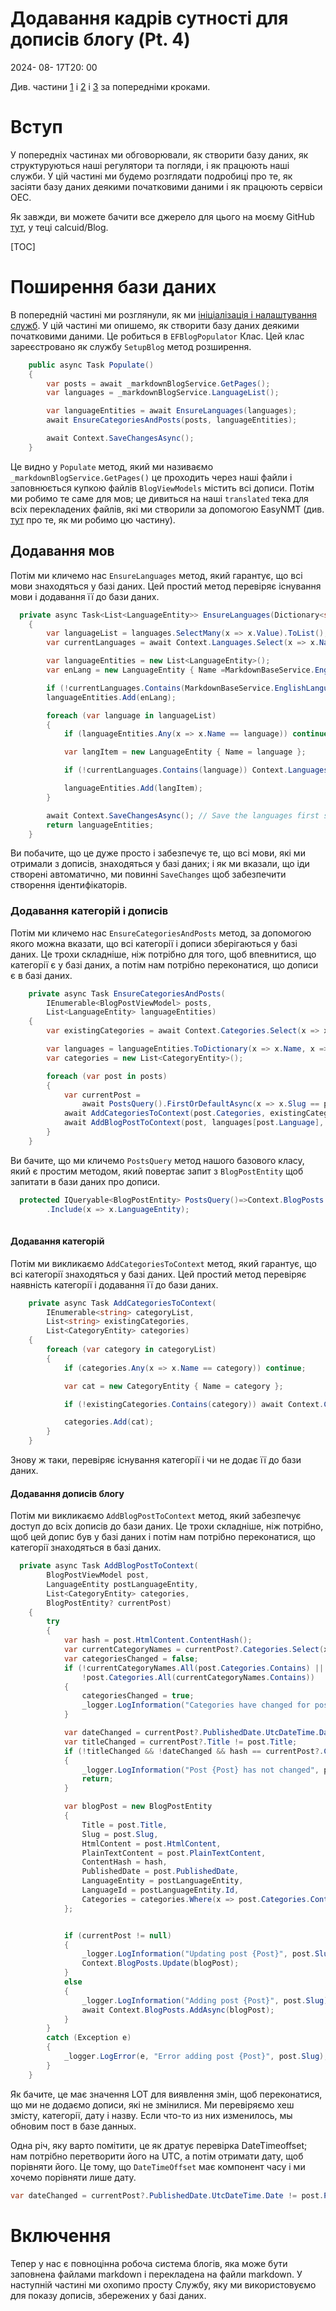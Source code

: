 # Додавання кадрів сутності для дописів блогу (Pt. 4)

<!--category-- ASP.NET, Entity Framework -->
<datetime class="hidden">2024- 08- 17T20: 00</datetime>

Див. частини [1](/blog/addingentityframeworkforblogpostspt1) і [2](/blog/addingentityframeworkforblogpostspt2) і [3](/blog/addingentityframeworkforblogpostspt3) за попередніми кроками.

# Вступ

У попередніх частинах ми обговорювали, як створити базу даних, як структуруються наші регулятори та погляди, і як працюють наші служби. У цій частині ми будемо розглядати подробиці про те, як засіяти базу даних деякими початковими даними і як працюють сервіси ОЕС.

Як завжди, ви можете бачити все джерело для цього на моєму GitHub [тут](https://github.com/scottgal/mostlylucidweb/tree/main/Mostlylucid/Blog), у теці calcuid/Blog.

[TOC]

# Поширення бази даних

В попередній частині ми розглянули, як ми [ініціалізація і налаштування служб](/blog/addingentityframeworkforblogpostspt2#setup). У цій частині ми опишемо, як створити базу даних деякими початковими даними. Це робиться в `EFBlogPopulator` Клас. Цей клас зареєстровано як службу `SetupBlog` метод розширення.

```csharp
    public async Task Populate()
    {
        var posts = await _markdownBlogService.GetPages();
        var languages = _markdownBlogService.LanguageList();

        var languageEntities = await EnsureLanguages(languages);
        await EnsureCategoriesAndPosts(posts, languageEntities);

        await Context.SaveChangesAsync();
    }
```

Це видно у `Populate` метод, який ми називаємо `_markdownBlogService.GetPages()` це проходить через наші файли і заповнюється купкою файлів `BlogViewModels` містить всі дописи.
Потім ми робимо те саме для мов; це дивиться на наші `translated` тека для всіх перекладених файлів, які ми створили за допомогою EasyNMT (див. [тут](/blog/autotranslatingmarkdownfiles) про те, як ми робимо цю частину).

## Додавання мов

Потім ми кличемо нас `EnsureLanguages` метод, який гарантує, що всі мови знаходяться у базі даних. Цей простий метод перевіряє існування мови і додавання її до бази даних.

```csharp
  private async Task<List<LanguageEntity>> EnsureLanguages(Dictionary<string, List<string>> languages)
    {
        var languageList = languages.SelectMany(x => x.Value).ToList();
        var currentLanguages = await Context.Languages.Select(x => x.Name).ToListAsync();

        var languageEntities = new List<LanguageEntity>();
        var enLang = new LanguageEntity { Name =MarkdownBaseService.EnglishLanguage };

        if (!currentLanguages.Contains(MarkdownBaseService.EnglishLanguage)) Context.Languages.Add(enLang);
        languageEntities.Add(enLang);

        foreach (var language in languageList)
        {
            if (languageEntities.Any(x => x.Name == language)) continue;

            var langItem = new LanguageEntity { Name = language };

            if (!currentLanguages.Contains(language)) Context.Languages.Add(langItem);

            languageEntities.Add(langItem);
        }

        await Context.SaveChangesAsync(); // Save the languages first so we can reference them in the blog posts
        return languageEntities;
    }
```

Ви побачите, що це дуже просто і забезпечує те, що всі мови, які ми отримали з дописів, знаходяться у базі даних; і як ми вказали, що іди створені автоматично, ми повинні `SaveChanges` щоб забезпечити створення ідентифікаторів.

### Додавання категорій і дописів

Потім ми кличемо нас `EnsureCategoriesAndPosts` метод, за допомогою якого можна вказати, що всі категорії і дописи зберігаються у базі даних. Це трохи складніше, ніж потрібно для того, щоб впевнитися, що категорії є у базі даних, а потім нам потрібно переконатися, що дописи є в базі даних.

```csharp
    private async Task EnsureCategoriesAndPosts(
        IEnumerable<BlogPostViewModel> posts,
        List<LanguageEntity> languageEntities)
    {
        var existingCategories = await Context.Categories.Select(x => x.Name).ToListAsync();

        var languages = languageEntities.ToDictionary(x => x.Name, x => x);
        var categories = new List<CategoryEntity>();

        foreach (var post in posts)
        {
            var currentPost =
                await PostsQuery().FirstOrDefaultAsync(x => x.Slug == post.Slug && x.LanguageEntity.Name == post.Language);
            await AddCategoriesToContext(post.Categories, existingCategories, categories);
            await AddBlogPostToContext(post, languages[post.Language], categories, currentPost);
        }
    }
```

Ви бачите, що ми кличемо `PostsQuery` метод нашого базового класу, який є простим методом, який повертає запит з `BlogPostEntity` щоб запитати в бази даних про дописи.

```csharp
  protected IQueryable<BlogPostEntity> PostsQuery()=>Context.BlogPosts.Include(x => x.Categories)
        .Include(x => x.LanguageEntity);
   
```

#### Додавання категорій

Потім ми викликаємо `AddCategoriesToContext` метод, який гарантує, що всі категорії знаходяться у базі даних. Цей простий метод перевіряє наявність категорії і додавання її до бази даних.

```csharp
    private async Task AddCategoriesToContext(
        IEnumerable<string> categoryList,
        List<string> existingCategories,
        List<CategoryEntity> categories)
    {
        foreach (var category in categoryList)
        {
            if (categories.Any(x => x.Name == category)) continue;

            var cat = new CategoryEntity { Name = category };

            if (!existingCategories.Contains(category)) await Context.Categories.AddAsync(cat);

            categories.Add(cat);
        }
    }

```

Знову ж таки, перевіряє існування категорії і чи не додає її до бази даних.

#### Додавання дописів блогу

Потім ми викликаємо `AddBlogPostToContext` метод, який забезпечує доступ до всіх дописів до бази даних. Це трохи складніше, ніж потрібно, щоб цей допис був у базі даних і потім нам потрібно переконатися, що категорії знаходяться в базі даних.

```csharp
  private async Task AddBlogPostToContext(
        BlogPostViewModel post,
        LanguageEntity postLanguageEntity,
        List<CategoryEntity> categories,
        BlogPostEntity? currentPost)
    {
        try
        {
            var hash = post.HtmlContent.ContentHash();
            var currentCategoryNames = currentPost?.Categories.Select(x => x.Name).ToArray() ?? Array.Empty<string>();
            var categoriesChanged = false;
            if (!currentCategoryNames.All(post.Categories.Contains) ||
                !post.Categories.All(currentCategoryNames.Contains))
            {
                categoriesChanged = true;
                _logger.LogInformation("Categories have changed for post {Post}", post.Slug);
            }

            var dateChanged = currentPost?.PublishedDate.UtcDateTime.Date != post.PublishedDate.ToUniversalTime().Date;
            var titleChanged = currentPost?.Title != post.Title;
            if (!titleChanged && !dateChanged && hash == currentPost?.ContentHash && !categoriesChanged)
            {
                _logger.LogInformation("Post {Post} has not changed", post.Slug);
                return;
            }

            var blogPost = new BlogPostEntity
            {
                Title = post.Title,
                Slug = post.Slug,
                HtmlContent = post.HtmlContent,
                PlainTextContent = post.PlainTextContent,
                ContentHash = hash,
                PublishedDate = post.PublishedDate,
                LanguageEntity = postLanguageEntity,
                LanguageId = postLanguageEntity.Id,
                Categories = categories.Where(x => post.Categories.Contains(x.Name)).ToList()
            };


            if (currentPost != null)
            {
                _logger.LogInformation("Updating post {Post}", post.Slug);
                Context.BlogPosts.Update(blogPost);
            }
            else
            {
                _logger.LogInformation("Adding post {Post}", post.Slug);
                await Context.BlogPosts.AddAsync(blogPost);
            }
        }
        catch (Exception e)
        {
            _logger.LogError(e, "Error adding post {Post}", post.Slug);
        }
    }

```

Як бачите, це має значення LOT для виявлення змін, щоб переконатися, що ми не додаємо дописи, які не змінилися. Ми перевіряємо хеш змісту, категорії, дату і назву. Если что-то из них изменилось, мы обновим пост в базе данных.

Одна річ, яку варто помітити, це як дратує перевірка DateTimeoffset; нам потрібно перетворити його на UTC, а потім отримати дату, щоб порівняти його. Це тому, що `DateTimeOffset` має компонент часу і ми хочемо порівняти лише дату.

```csharp
var dateChanged = currentPost?.PublishedDate.UtcDateTime.Date != post.PublishedDate.ToUniversalTime().Date;
```

# Включення

Тепер у нас є повноцінна робоча система блогів, яка може бути заповнена файлами markdown і перекладена на файли markdown. У наступній частині ми охопимо просту Службу, яку ми використовуємо для показу дописів, збережених у базі даних.